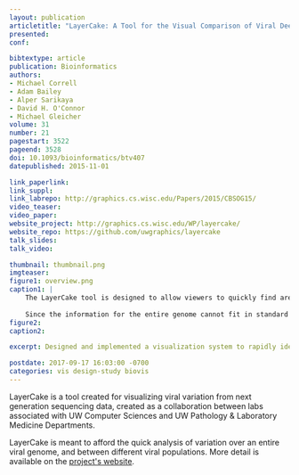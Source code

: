 ```yaml
--- 
layout: publication
articletitle: "LayerCake: A Tool for the Visual Comparison of Viral Deep Sequencing Data"
presented:
conf: 

bibtextype: article
publication: Bioinformatics
authors: 
- Michael Correll
- Adam Bailey
- Alper Sarikaya
- David H. O'Connor 
- Michael Gleicher 
volume: 31
number: 21
pagestart: 3522
pageend: 3528
doi: 10.1093/bioinformatics/btv407
datepublished: 2015-11-01

link_paperlink: 
link_suppl:
link_labrepo: http://graphics.cs.wisc.edu/Papers/2015/CBSOG15/
video_teaser: 
video_paper: 
website_project: http://graphics.cs.wisc.edu/WP/layercake/
website_repo: https://github.com/uwgraphics/layercake
talk_slides: 
talk_video: 

thumbnail: thumbnail.png
imgteaser:
figure1: overview.png
caption1: |
    The LayerCake tool is designed to allow viewers to quickly find areas of a viral genome where many different populations have variation with respect to a reference genome. There are two main components of the tool: rows, which represent distinct viral populations (in this case each row represents the viral population within each infected individual), and blocks, which represent a particular section of the genome. 
    
    Since the information for the entire genome cannot fit in standard displays, each block is usually composed of the information for multiple individual base pairs averaged together.  This is a much more information-compact way to communicate mutations than traditional sequence logos.
figure2: 
caption2: 

excerpt: Designed and implemented a visualization system to rapidly identify correlations of mutations between viral genome samples.

postdate: 2017-09-17 16:03:00 -0700
categories: vis design-study biovis
---
```


LayerCake is a tool created for visualizing viral variation from next generation sequencing data, created as a collaboration between labs associated with UW Computer Sciences and UW Pathology & Laboratory Medicine Departments.

LayerCake is meant to afford the quick analysis of variation over an entire viral genome, and between different viral populations.   More detail is available on the [project's website](http://graphics.cs.wisc.edu/WP/layercake/).


